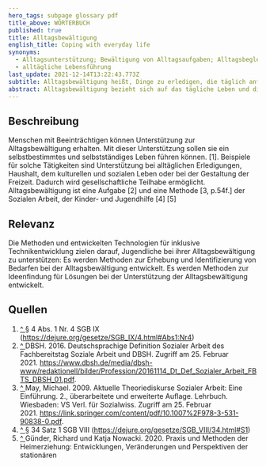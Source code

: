 ```yaml
---
hero_tags: subpage glossary pdf
title_above: WÖRTERBUCH
published: true
title: Alltagsbewältigung
english_title: Coping with everyday life
synonyms:
  - Alltagsunterstützung; Bewältigung von Alltagsaufgaben; Alltagsbegleitung
  - alltägliche Lebensführung
last_update: 2021-12-14T13:22:43.773Z
subtitle: Alltagsbewältigung heißt, Dinge zu erledigen, die täglich anfallen.
abstract: Alltagsbewältigung bezieht sich auf das tägliche Leben und die Aufgaben, die während des Tages zu erledigen sind. Das ist zum Beispiel das Einkaufen, das Kochen oder das Putzen. Bei der Alltagsbewältigung geht es darum, dass alle Menschen selbstbestimmt handeln können. Dabei können sie unterstützt werden.
---
```


## Beschreibung

Menschen mit Beeinträchtigen können Unterstützung zur Alltagsbewältigung erhalten. Mit dieser Unterstützung sollen sie ein selbstbestimmtes und selbstständiges Leben führen können.
\[1]. Beispiele für solche Tätigkeiten sind Unterstützung bei alltäglichen Erledigungen, Haushalt, dem kulturellen und sozialen Leben oder bei der Gestaltung der Freizeit. Dadurch wird gesellschaftliche Teilhabe ermöglicht. Alltagsbewältigung ist eine Aufgabe \[2] und eine Methode \[3, p.54f.] der Sozialen Arbeit, der Kinder- und Jugendhilfe \[4] \[5]

## Relevanz

Die Methoden und entwickelten Technologien für inklusive Technikentwicklung zielen darauf, Jugendliche bei ihrer Alltagsbewältigung zu unterstützen: Es werden Methoden zur Erhebung und Identifizierung von Bedarfen bei der Alltagsbewältigung entwickelt. Es werden Methoden zur Ideenfindung für Lösungen bei der Unterstützung der Alltagsbewältigung entwickelt.

## Quellen

<!--StartFragment-->

1. [^ ](<https://cides01.gm.fh-koeln.de/confluence/pages/viewpage.action?pageId=47579139#Alltagsbew%C3%A4ltigung(Neu)-SingleCite_1_1>)§ 4 Abs. 1 Nr. 4 SGB IX (<https://dejure.org/gesetze/SGB_IX/4.html#Abs1:Nr4>)
2. [^ ](<https://cides01.gm.fh-koeln.de/confluence/pages/viewpage.action?pageId=47579139#Alltagsbew%C3%A4ltigung(Neu)-SingleCite_2_1>)DBSH. 2016. Deutschsprachige Definition Sozialer Arbeit des Fachbereitstag Soziale Arbeit und DBSH. Zugriff am 25. Februar 2021. <https://www.dbsh.de/media/dbsh-www/redaktionell/bilder/Profession/20161114_Dt_Def_Sozialer_Arbeit_FBTS_DBSH_01.pdf>.
3. [^ ](<https://cides01.gm.fh-koeln.de/confluence/pages/viewpage.action?pageId=47579139#Alltagsbew%C3%A4ltigung(Neu)-SingleCite_3_1>)May, Michael. 2009. Aktuelle Theoriediskurse Sozialer Arbeit: Eine Einführung. 2., überarbeitete und erweiterte Auflage. Lehrbuch. Wiesbaden: VS Verl. für Sozialwiss. Zugriff am 25. Februar 2021. <https://link.springer.com/content/pdf/10.1007%2F978-3-531-90838-0.pdf>.
4. [^ ](<https://cides01.gm.fh-koeln.de/confluence/pages/viewpage.action?pageId=47579139#Alltagsbew%C3%A4ltigung(Neu)-SingleCite_4_1>)§ 34 Satz 1 SGB VIII (<https://dejure.org/gesetze/SGB_VIII/34.html#S1>)
5. [^ ](<https://cides01.gm.fh-koeln.de/confluence/pages/viewpage.action?pageId=47579139#Alltagsbew%C3%A4ltigung(Neu)-SingleCite_5_1>)Günder, Richard und Katja Nowacki. 2020. Praxis und Methoden der Heimerziehung: Entwicklungen, Veränderungen und Perspektiven der stationären

<!--EndFragment-->
